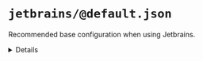 # `jetbrains/@default.json`

Recommended base configuration when using Jetbrains.

<details>
  <summary>Details</summary>

## jetbrains/exclude-coverage-folder

_Updating `.idea/${projectName}.iml` using `xml-merge`._

_Requires `jetbrains`, `nyc`._

- Mark `coverage` Folder as excluded in Jetbrains.

</details>

